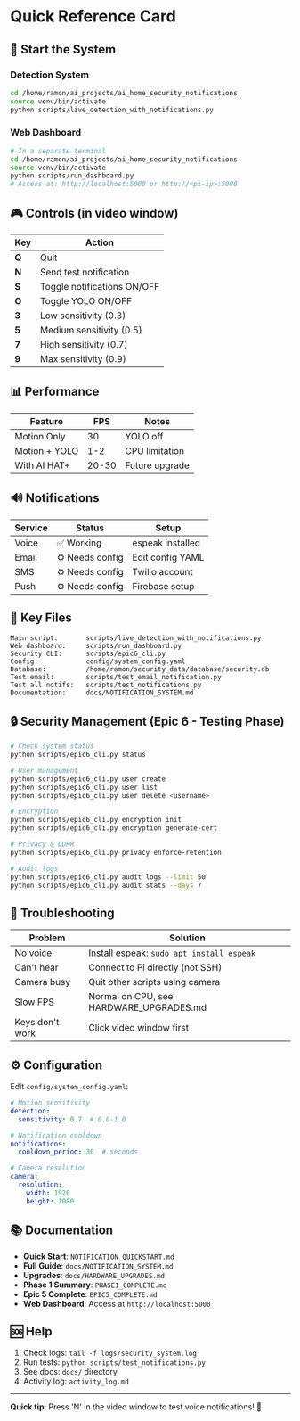 # Quick Reference Card

## 🚀 Start the System

### Detection System
```bash
cd /home/ramon/ai_projects/ai_home_security_notifications
source venv/bin/activate
python scripts/live_detection_with_notifications.py
```

### Web Dashboard
```bash
# In a separate terminal
cd /home/ramon/ai_projects/ai_home_security_notifications
source venv/bin/activate
python scripts/run_dashboard.py
# Access at: http://localhost:5000 or http://<pi-ip>:5000
```

## 🎮 Controls (in video window)

| Key | Action |
|-----|--------|
| **Q** | Quit |
| **N** | Send test notification |
| **S** | Toggle notifications ON/OFF |
| **O** | Toggle YOLO ON/OFF |
| **3** | Low sensitivity (0.3) |
| **5** | Medium sensitivity (0.5) |
| **7** | High sensitivity (0.7) |
| **9** | Max sensitivity (0.9) |

## 📊 Performance

| Feature | FPS | Notes |
|---------|-----|-------|
| Motion Only | 30 | YOLO off |
| Motion + YOLO | 1-2 | CPU limitation |
| With AI HAT+ | 20-30 | Future upgrade |

## 🔊 Notifications

| Service | Status | Setup |
|---------|--------|-------|
| Voice | ✅ Working | espeak installed |
| Email | ⚙️ Needs config | Edit config YAML |
| SMS | ⚙️ Needs config | Twilio account |
| Push | ⚙️ Needs config | Firebase setup |

## 📁 Key Files

```
Main script:       scripts/live_detection_with_notifications.py
Web dashboard:     scripts/run_dashboard.py
Security CLI:      scripts/epic6_cli.py
Config:            config/system_config.yaml
Database:          /home/ramon/security_data/database/security.db
Test email:        scripts/test_email_notification.py
Test all notifs:   scripts/test_notifications.py
Documentation:     docs/NOTIFICATION_SYSTEM.md
```

## 🔒 Security Management (Epic 6 - Testing Phase)

```bash
# Check system status
python scripts/epic6_cli.py status

# User management
python scripts/epic6_cli.py user create
python scripts/epic6_cli.py user list
python scripts/epic6_cli.py user delete <username>

# Encryption
python scripts/epic6_cli.py encryption init
python scripts/epic6_cli.py encryption generate-cert

# Privacy & GDPR
python scripts/epic6_cli.py privacy enforce-retention

# Audit logs
python scripts/epic6_cli.py audit logs --limit 50
python scripts/epic6_cli.py audit stats --days 7
```

## 🐛 Troubleshooting

| Problem | Solution |
|---------|----------|
| No voice | Install espeak: `sudo apt install espeak` |
| Can't hear | Connect to Pi directly (not SSH) |
| Camera busy | Quit other scripts using camera |
| Slow FPS | Normal on CPU, see HARDWARE_UPGRADES.md |
| Keys don't work | Click video window first |

## ⚙️ Configuration

Edit `config/system_config.yaml`:

```yaml
# Motion sensitivity
detection:
  sensitivity: 0.7  # 0.0-1.0

# Notification cooldown
notifications:
  cooldown_period: 30  # seconds

# Camera resolution
camera:
  resolution:
    width: 1920
    height: 1080
```

## 📚 Documentation

- **Quick Start**: `NOTIFICATION_QUICKSTART.md`
- **Full Guide**: `docs/NOTIFICATION_SYSTEM.md`
- **Upgrades**: `docs/HARDWARE_UPGRADES.md`
- **Phase 1 Summary**: `PHASE1_COMPLETE.md`
- **Epic 5 Complete**: `EPIC5_COMPLETE.md`
- **Web Dashboard**: Access at `http://localhost:5000`

## 🆘 Help

1. Check logs: `tail -f logs/security_system.log`
2. Run tests: `python scripts/test_notifications.py`
3. See docs: `docs/` directory
4. Activity log: `activity_log.md`

---

**Quick tip**: Press 'N' in the video window to test voice notifications! 🤖

